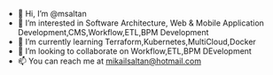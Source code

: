 - 👋 Hi, I’m @msaltan
- 👀 I’m interested in Software Architecture, Web & Mobile Application Development,CMS,Workflow,ETL,BPM Development
- 🌱 I’m currently learning Terraform,Kubernetes,MultiCloud,Docker
- 💞️ I’m looking to collaborate on Workflow,ETL,BPM DEvelopment
- 📫 You can reach me at mikailsaltan@hotmail.com

<!---
msaltan/msaltan is a ✨ special ✨ repository because its `README.md` (this file) appears on your GitHub profile.
You can click the Preview link to take a look at your changes.
--->
